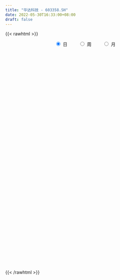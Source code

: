 ```yaml
---
title: "华达科技 - 603358.SH"
date: 2022-05-30T16:33:00+08:00
draft: false
---
```

{{< rawhtml >}}
    <div style="text-align: center">
        <label style="padding: 1rem;"><input style="margin-right: .5rem" type="radio" name="period" value="D" checked onclick="period_change(this)">日</label>
        <label style="padding: 1rem;"><input style="margin-right: .5rem" type="radio" name="period" value="W" onclick="period_change(this)">周</label>
        <label style="padding: 1rem;"><input style="margin-right: .5rem" type="radio" name="period" value="M" onclick="period_change(this)">月</label>
    </div>
    <div id="chart" style="height: 700px;"></div> 
    <script type="text/javascript">
        const D_v = [10651.84,10486.24,20780.45,17319.44,18406.92,24543.12,21681.92,18083.92,24829.45,29325.48,29227.51,22769.63,11061.78,12376.57,16371.81,18964.03,33318.99,31508.28,32075.4,29341.13,31971.66,27286.77,33520.2,27354.83,30122.13,27957.07,26510.85,21561.98,24158.07,24678.7,23425.41,28813.93,31901.57,16673.55,36565.12,39487.69,34511.41,33020.08,59274.06,31295.71,32900.8,37201.09,25748.46,29479.98,30334.32,39087.06,38128.11,25459.0,32012.25,54535.48,50451.29,76211.15,39551.07,30136.84,29853.0,23274.79,20631.41,44005.6,41741.74,26649.73,30586.38,24687.82,27707.97,28550.47,33602.95,45475.86,25619.74,29740.34,25285.26,25098.39,45437.9,27470.19,23303.37,17046.08,34625.14,19922.25,29834.2,17576.64,24069.39,15526.5,18157.48,14582.97,19899.58,19875.58,25344.21,30299.65,36633.5,18634.04,28671.65,23273.61,33014.1,32529.06,39351.79,29622.53,20306.06,19130.06,19369.16,23055.43,66357.82,126366.98,103526.03,71790.39,82318.06,43122.3,47429.72,55139.55,73558.5,34555.01,60634.38,51654.3,61396.36,50817.01,57521.58,60594.06,40865.47,48590.64,31606.04,74974.78,45747.33,50940.66,42280.16,49064.2,77135.22,52667.38,66802.91,45337.24,36379.41,75311.49,145133.7,114042.73,56491.99,64546.87,38038.11,48332.68,118982.11,163230.65,153141.72,63601.21,76819.96,103005.09,65126.69,45796.46,74605.85,29427.15,56570.58,51468.9,71384.7,49796.58,26753.4,27578.28,19151.27,15929.58,47746.81,39872.7,31449.11,20541.25,36018.21,24875.2,19902.58,13883.05,25061.17,14735.29,11316.25,16465.62,17027.45,50479.22,50663.65,62182.89,30103.25,27770.15,29126.21,21143.13,39182.1,36452.8,21423.0,17596.45,11146.71,17396.6,11755.08,31947.05,19644.41,20141.07,33699.44,17142.14,16619.48,17370.8,11625.43,27497.11,22164.88,19183.34,20899.54,20981.34,13983.25,16271.16,15982.45,11735.82,24618.42,9321.65,16046.29,34167.35,24260.21,24557.52,30649.72,29671.73,53071.47,40471.96,38638.86,30253.5,33000.34,27724.43,27982.84,40504.46,32558.0,29120.38,33158.01,28986.25,28925.57,19839.68,15557.48,16053.08,26626.08,16772.56,25766.77,29352.61,34043.42,36751.01,24872.35,19297.01,54250.0,77492.5,41217.0,42862.61,41805.33,38186.76,30811.52,15282.98,28115.23,43088.98,48297.83,36306.72,25077.35,31657.03,24724.4,19659.0,22608.83,23522.78,19030.68,21061.71,17262.06,15061.71]
const D_histogram = [0.0,0.0008934473,0.0215326616,0.0453697137,0.0586708877,0.0658839377,0.0709864051,0.041228124,0.0573030201,0.0872580258,0.1156495147,0.1046203292,0.0884573899,0.0433337848,0.0069265923,-0.0151301676,-0.0293309625,-0.0129076216,0.011029812,0.0064881223,0.0379264027,0.0723127968,0.153166499,0.1877198207,0.2037773001,0.172474196,0.09614166,0.030467615,-0.0251525944,-0.0459711576,-0.0833475537,-0.0676878231,-0.0628487219,-0.0610731504,-0.0579807372,-0.1025943371,-0.0839155074,-0.0454994228,-0.1146852195,-0.1555281304,-0.1614326738,-0.139017472,-0.1424680303,-0.1214200204,-0.0992451224,-0.0536876225,-0.0289253802,-0.0433182423,-0.0450234683,-0.025182612,0.0301545761,0.081796223,0.1046154701,0.1072965562,0.0810159198,0.0728753746,0.0616872675,0.0764765045,0.024911646,-0.0158185597,-0.0763045654,-0.1171104852,-0.1514715723,-0.163692248,-0.1859109159,-0.1451609401,-0.1178028992,-0.1012806742,-0.0653819929,-0.0216240801,0.033749743,0.0551338858,0.0635399515,0.0798187224,0.0961676093,0.0865953337,0.0393825961,0.007977,-0.0042347144,-0.0261024479,-0.0489874918,-0.0654552521,-0.058381208,-0.0635928062,-0.0614086029,-0.034141739,-0.0365392955,-0.0260503165,0.0201049898,0.0587083029,0.0802098891,0.0986169539,0.1011312032,0.1067235535,0.1194523827,0.1146548672,0.1039677635,0.1141631644,0.2279119132,0.3483912318,0.4500249462,0.4543591927,0.3938925263,0.3231616771,0.2521595972,0.2141291408,0.1108400355,0.0247786932,-0.0243316134,-0.0374410002,-0.0087060342,-0.0094753444,-0.0439916778,-0.0135110061,-0.0395850196,-0.0377462149,-0.052884097,-0.1013610867,-0.1124407493,-0.1522120634,-0.1411645783,-0.0997985925,-0.0381796867,-0.0480582218,-0.1129715869,-0.1334145231,-0.169919066,-0.0623037647,0.1090838649,0.1427310749,0.1383720575,0.1586060266,0.1532652582,0.1573524548,0.1731577879,0.2199735075,0.1224499023,0.0458659636,0.0565161512,0.0586145765,-0.0316826974,-0.1374336402,-0.266797241,-0.3372008892,-0.3904410692,-0.4445589267,-0.3760376768,-0.3686769889,-0.3226149298,-0.2973709569,-0.2666756202,-0.2278211772,-0.1540996726,-0.1092626194,-0.1114346003,-0.1152614968,-0.1464657646,-0.1226606038,-0.1049118879,-0.1031377155,-0.0895360051,-0.073497213,-0.0700058796,-0.0558953916,-0.0644592703,0.0027055751,0.0806234738,0.1259131205,0.1538344612,0.1345938431,0.0303353371,-0.0337460952,-0.073038207,-0.0900993902,-0.0563890363,-0.0397197681,-0.0077114047,0.014381905,0.0194970546,0.0519486383,0.1003527789,0.1387587544,0.203668225,0.2347358155,0.2117958676,0.1723174579,0.131169781,0.0742413138,0.0517183078,0.0460792054,0.0441932508,0.0446578361,0.0286006097,0.0099843348,-0.0092827627,-0.0394137923,-0.1014881925,-0.1137283533,-0.1161687014,-0.0808033624,-0.1019076199,-0.0938878512,-0.0556947711,-0.0132283815,0.0329113108,0.0846032174,0.1324053048,0.1590072701,0.1705644808,0.1697828019,0.1800666527,0.1848494789,0.1574325644,0.1670714397,0.1805429682,0.1467976113,0.0938265042,0.0537042351,0.0159581218,-0.0528178595,-0.0652030678,-0.0835654261,-0.0853757993,-0.0848185138,-0.1279236623,-0.2411549128,-0.3235695351,-0.4786139497,-0.6559228827,-0.7636448396,-0.8114290908,-0.7024194142,-0.5911452884,-0.5001684529,-0.4115028507,-0.3324632203,-0.2558226566,-0.1490206198,-0.0107041012,0.0750446833,0.1442387245,0.2156931508,0.2530563199,0.2907670561,0.327332418,0.3145682899,0.2963646106,0.2724776115,0.247574112,0.232985527]
const D_fast = [0.0,0.0011168091,0.0271391888,0.0623186693,0.0902875652,0.1139715997,0.1368206684,0.1173694182,0.1477700693,0.1995395815,0.2568434491,0.271969346,0.2779207541,0.2436305951,0.2089550507,0.183115749,0.1615822134,0.174778649,0.2014735355,0.1985538764,0.2394737574,0.2919383507,0.4110836777,0.4925669546,0.559568759,0.5713842039,0.5190870829,0.4610299416,0.3991215837,0.3668102311,0.3085969465,0.3073347213,0.2964616421,0.282968926,0.2715661549,0.2013039707,0.1990039236,0.2260451525,0.1281880509,0.0484631074,0.0022003956,-0.0101387707,-0.0492063366,-0.0585133317,-0.0611497144,-0.02901412,-0.0114832228,-0.0367056455,-0.0496667386,-0.0361215353,0.0267542968,0.0988449995,0.1478181141,0.1773233393,0.1712966829,0.1813749813,0.1856086911,0.2195170541,0.1741801072,0.1294952615,0.0499331145,-0.0201504265,-0.0923794068,-0.1455231445,-0.2142195414,-0.2097598006,-0.2118524845,-0.220650428,-0.2010972449,-0.1627453522,-0.0989340933,-0.0637664791,-0.0394754255,-0.003241974,0.0371488152,0.0492253731,0.0118582845,-0.0175530617,-0.0308234547,-0.0592168002,-0.094348717,-0.1271802904,-0.1347015482,-0.155811348,-0.1689792955,-0.1502478663,-0.1617802467,-0.1578038467,-0.106622293,-0.0533419042,-0.0117878457,0.0312734576,0.0590705077,0.0913437463,0.1339356712,0.1578018725,0.1731067097,0.2118429017,0.3825696287,0.5901467553,0.8042867063,0.922210751,0.9602172162,0.9702767862,0.9623146055,0.9778164343,0.902237338,0.8223706689,0.767177459,0.7447078221,0.7712662795,0.7681281333,0.7226138805,0.7497168006,0.7137465323,0.7061487832,0.6777898769,0.6039726155,0.5647827655,0.4869584356,0.4627147761,0.4791311138,0.5312050979,0.5093120074,0.4161557455,0.3623591786,0.2833748691,0.3754142293,0.5740728251,0.6434028039,0.6736368009,0.7335222766,0.7664978228,0.8099231331,0.8690179131,0.9708270096,0.9039158799,0.8387984321,0.8635776576,0.880329727,0.7821117788,0.6420024259,0.4459395149,0.2912356443,0.140385197,-0.0248723921,-0.0503605615,-0.1351691208,-0.1697607941,-0.2188595605,-0.2548331288,-0.2729339801,-0.2377373937,-0.2202159953,-0.2502466262,-0.2828888969,-0.3507096059,-0.357569596,-0.3660488522,-0.3900591087,-0.3988413996,-0.4011769107,-0.4151870472,-0.4150504071,-0.4397291033,-0.3718878641,-0.273814097,-0.1970461702,-0.1306662141,-0.1162583715,-0.2129330433,-0.2854509993,-0.3430026628,-0.3825886937,-0.3629755988,-0.3562362727,-0.3261557605,-0.3004669744,-0.2904775612,-0.2450388179,-0.1715464826,-0.0984508184,0.0173757084,0.1071272527,0.1371362717,0.1407372265,0.1323819948,0.094013856,0.084420427,0.090301126,0.0994634841,0.1110925283,0.1021854544,0.0860652632,0.064477475,0.0244929973,-0.0629534509,-0.1036257001,-0.1351082236,-0.1199437251,-0.1665248876,-0.1819770817,-0.1577076944,-0.1185484002,-0.0641808801,0.0086618308,0.0895652444,0.1559190272,0.2101173581,0.2517813797,0.3070818937,0.3580770896,0.3700183162,0.4214250514,0.4800323219,0.4829863678,0.4534718868,0.4267756764,0.3930190937,0.3110386474,0.2823526722,0.2430989574,0.2199446344,0.1992972914,0.1242112274,-0.0493087513,-0.2126157574,-0.4873136595,-0.8286033132,-1.1272364799,-1.3778780039,-1.4444731807,-1.4809853771,-1.5150506548,-1.5292607653,-1.5333369399,-1.5206520404,-1.4511051586,-1.3154646653,-1.21095471,-1.1057009876,-0.9803232737,-0.8796960246,-0.7692935243,-0.650895058,-0.5850171136,-0.5291296402,-0.4848972364,-0.447907208,-0.4042494112]
const D_slow = [0.0,0.0002233618,0.0056065272,0.0169489556,0.0316166776,0.048087662,0.0658342633,0.0761412943,0.0904670493,0.1122815557,0.1411939344,0.1673490167,0.1894633642,0.2002968104,0.2020284585,0.1982459166,0.1909131759,0.1876862705,0.1904437235,0.1920657541,0.2015473548,0.219625554,0.2579171787,0.3048471339,0.3557914589,0.3989100079,0.4229454229,0.4305623267,0.4242741781,0.4127813887,0.3919445002,0.3750225445,0.359310364,0.3440420764,0.3295468921,0.3038983078,0.282919431,0.2715445753,0.2428732704,0.2039912378,0.1636330693,0.1288787013,0.0932616938,0.0629066887,0.0380954081,0.0246735024,0.0174421574,0.0066125968,-0.0046432703,-0.0109389233,-0.0034002792,0.0170487765,0.043202644,0.0700267831,0.090280763,0.1084996067,0.1239214236,0.1430405497,0.1492684612,0.1453138212,0.1262376799,0.0969600586,0.0590921655,0.0181691035,-0.0283086255,-0.0645988605,-0.0940495853,-0.1193697538,-0.1357152521,-0.1411212721,-0.1326838363,-0.1189003649,-0.103015377,-0.0830606964,-0.0590187941,-0.0373699607,-0.0275243116,-0.0255300616,-0.0265887403,-0.0331143522,-0.0453612252,-0.0617250382,-0.0763203402,-0.0922185418,-0.1075706925,-0.1161061273,-0.1252409512,-0.1317535303,-0.1267272828,-0.1120502071,-0.0919977348,-0.0673434963,-0.0420606955,-0.0153798072,0.0144832885,0.0431470053,0.0691389462,0.0976797373,0.1546577156,0.2417555235,0.3542617601,0.4678515582,0.5663246898,0.6471151091,0.7101550084,0.7636872936,0.7913973025,0.7975919758,0.7915090724,0.7821488223,0.7799723138,0.7776034777,0.7666055582,0.7632278067,0.7533315518,0.7438949981,0.7306739739,0.7053337022,0.6772235148,0.639170499,0.6038793544,0.5789297063,0.5693847846,0.5573702292,0.5291273325,0.4957737017,0.4532939352,0.437717994,0.4649889602,0.500671729,0.5352647433,0.57491625,0.6132325645,0.6525706782,0.6958601252,0.7508535021,0.7814659777,0.7929324685,0.8070615063,0.8217151505,0.8137944761,0.7794360661,0.7127367558,0.6284365335,0.5308262662,0.4196865346,0.3256771154,0.2335078681,0.1528541357,0.0785113964,0.0118424914,-0.0451128029,-0.0836377211,-0.1109533759,-0.138812026,-0.1676274002,-0.2042438413,-0.2349089923,-0.2611369642,-0.2869213931,-0.3093053944,-0.3276796977,-0.3451811676,-0.3591550155,-0.375269833,-0.3745934393,-0.3544375708,-0.3229592907,-0.2845006754,-0.2508522146,-0.2432683803,-0.2517049041,-0.2699644559,-0.2924893034,-0.3065865625,-0.3165165045,-0.3184443557,-0.3148488795,-0.3099746158,-0.2969874562,-0.2718992615,-0.2372095729,-0.1862925166,-0.1276085628,-0.0746595959,-0.0315802314,0.0012122138,0.0197725423,0.0327021192,0.0442219206,0.0552702333,0.0664346923,0.0735848447,0.0760809284,0.0737602377,0.0639067896,0.0385347415,0.0101026532,-0.0189395221,-0.0391403627,-0.0646172677,-0.0880892305,-0.1020129233,-0.1053200187,-0.097092191,-0.0759413866,-0.0428400604,-0.0030882429,0.0395528773,0.0819985778,0.127015241,0.1732276107,0.2125857518,0.2543536117,0.2994893538,0.3361887566,0.3596453826,0.3730714414,0.3770609718,0.363856507,0.34755574,0.3266643835,0.3053204337,0.2841158052,0.2521348896,0.1918461615,0.1109537777,-0.0086997097,-0.1726804304,-0.3635916403,-0.566448913,-0.7420537666,-0.8898400887,-1.0148822019,-1.1177579146,-1.2008737196,-1.2648293838,-1.3020845388,-1.3047605641,-1.2859993932,-1.2499397121,-1.1960164244,-1.1327523445,-1.0600605804,-0.9782274759,-0.8995854035,-0.8254942508,-0.7573748479,-0.6954813199,-0.6372349382]
const D_data = [['2021-05-19', 15.5275, 15.6888, 15.4294, 15.7659],['2021-05-20', 15.6397, 15.7028, 15.4925, 15.871],['2021-05-21', 15.2962, 16.0182, 15.2822, 16.0673],['2021-05-24', 15.9271, 16.2075, 15.8079, 16.2566],['2021-05-25', 16.2075, 16.2215, 15.7939, 16.2916],['2021-05-26', 16.2496, 16.2566, 16.0743, 16.3968],['2021-05-27', 16.1024, 16.3267, 16.0954, 16.509],['2021-05-28', 16.3337, 15.878, 15.864, 16.4739],['2021-05-31', 15.815, 16.4669, 15.815, 16.4809],['2021-06-01', 16.4038, 16.8384, 16.3968, 16.8945],['2021-06-02', 16.8244, 17.0768, 16.6141, 17.224],['2021-06-03', 16.9296, 16.7403, 16.6001, 17.1679],['2021-06-04', 16.7403, 16.7052, 16.516, 17.1048],['2021-06-07', 16.6982, 16.2566, 16.1234, 16.8244],['2021-06-08', 16.2356, 16.1935, 16.1304, 16.4459],['2021-06-09', 16.35, 16.24, 15.8, 16.36],['2021-06-10', 16.1, 16.25, 15.69, 16.32],['2021-06-11', 16.21, 16.65, 15.86, 16.83],['2021-06-15', 16.81, 16.88, 16.4, 17.1],['2021-06-16', 16.79, 16.61, 16.17, 16.96],['2021-06-17', 16.3, 17.18, 16.3, 17.25],['2021-06-18', 17.08, 17.47, 17.01, 17.55],['2021-06-21', 17.35, 18.49, 17.27, 18.65],['2021-06-22', 18.44, 18.4, 18.12, 18.6],['2021-06-23', 18.1, 18.51, 18.1, 18.69],['2021-06-24', 18.45, 18.08, 17.8, 18.6],['2021-06-25', 18.17, 17.39, 17.31, 18.17],['2021-06-28', 17.23, 17.25, 17.05, 17.65],['2021-06-29', 17.08, 17.11, 16.92, 17.5],['2021-06-30', 17.22, 17.37, 16.97, 17.79],['2021-07-01', 17.37, 17.01, 17.01, 17.55],['2021-07-02', 17.0, 17.61, 16.63, 17.66],['2021-07-05', 17.61, 17.53, 17.41, 18.04],['2021-07-06', 17.65, 17.51, 17.25, 17.65],['2021-07-07', 17.45, 17.54, 17.29, 17.89],['2021-07-08', 17.52, 16.81, 16.75, 17.8],['2021-07-09', 16.75, 17.5, 16.67, 17.6],['2021-07-12', 17.48, 17.89, 17.35, 18.05],['2021-07-13', 17.65, 16.43, 16.14, 17.87],['2021-07-14', 16.27, 16.41, 16.08, 16.76],['2021-07-15', 16.29, 16.62, 16.27, 16.85],['2021-07-16', 16.65, 16.92, 16.21, 16.98],['2021-07-19', 16.69, 16.55, 16.24, 16.73],['2021-07-20', 16.6, 16.81, 16.42, 17.26],['2021-07-21', 16.91, 16.86, 16.78, 17.36],['2021-07-22', 16.8, 17.28, 16.7, 17.5],['2021-07-23', 17.3, 17.18, 16.92, 17.72],['2021-07-26', 17.18, 16.69, 16.6, 17.4],['2021-07-27', 16.65, 16.77, 16.43, 17.16],['2021-07-28', 16.67, 17.06, 15.75, 17.33],['2021-07-29', 17.0, 17.71, 16.83, 17.72],['2021-07-30', 17.62, 18.0, 17.11, 18.09],['2021-08-02', 18.05, 17.92, 17.79, 18.48],['2021-08-03', 17.76, 17.83, 17.59, 18.03],['2021-08-04', 17.8, 17.49, 17.49, 17.92],['2021-08-05', 17.46, 17.7, 17.29, 17.76],['2021-08-06', 17.65, 17.68, 17.36, 17.79],['2021-08-09', 17.55, 18.09, 17.45, 18.2],['2021-08-10', 18.0, 17.22, 17.11, 18.2],['2021-08-11', 17.15, 17.13, 16.9, 17.5],['2021-08-12', 17.0, 16.59, 16.53, 17.02],['2021-08-13', 16.56, 16.5, 16.38, 16.79],['2021-08-16', 16.48, 16.28, 16.16, 16.68],['2021-08-17', 16.3, 16.31, 16.08, 16.53],['2021-08-18', 16.25, 15.95, 15.84, 16.4],['2021-08-19', 15.94, 16.65, 15.81, 16.72],['2021-08-20', 16.5, 16.55, 16.35, 16.7],['2021-08-23', 16.43, 16.43, 16.36, 16.66],['2021-08-24', 16.41, 16.73, 16.41, 16.83],['2021-08-25', 16.6, 16.99, 16.51, 17.0],['2021-08-26', 16.61, 17.39, 16.61, 17.73],['2021-08-27', 17.2, 17.19, 17.09, 17.6],['2021-08-30', 17.15, 17.14, 16.91, 17.34],['2021-08-31', 17.0, 17.35, 17.0, 17.5],['2021-09-01', 17.49, 17.5, 17.04, 17.67],['2021-09-02', 17.58, 17.26, 17.17, 17.67],['2021-09-03', 17.03, 16.68, 16.31, 17.32],['2021-09-06', 16.58, 16.68, 16.5, 16.82],['2021-09-07', 16.66, 16.8, 16.5, 17.14],['2021-09-08', 17.02, 16.57, 16.53, 17.02],['2021-09-09', 16.54, 16.4, 16.25, 16.64],['2021-09-10', 16.39, 16.32, 16.13, 16.48],['2021-09-13', 16.48, 16.53, 16.15, 16.7],['2021-09-14', 16.53, 16.32, 16.16, 16.8],['2021-09-15', 16.32, 16.34, 16.21, 16.8],['2021-09-16', 16.34, 16.68, 16.08, 16.71],['2021-09-17', 16.62, 16.33, 15.91, 16.85],['2021-09-22', 16.33, 16.47, 16.11, 16.53],['2021-09-23', 16.47, 17.05, 16.46, 17.28],['2021-09-24', 17.19, 17.2, 16.9, 17.35],['2021-09-27', 17.14, 17.19, 16.94, 17.8],['2021-09-28', 17.08, 17.32, 16.68, 17.59],['2021-09-29', 17.15, 17.25, 17.05, 17.53],['2021-09-30', 17.28, 17.39, 16.81, 17.59],['2021-10-08', 17.65, 17.62, 17.21, 17.86],['2021-10-11', 17.62, 17.52, 17.4, 17.81],['2021-10-12', 17.42, 17.5, 17.29, 18.0],['2021-10-13', 17.58, 17.86, 17.24, 17.88],['2021-10-14', 17.91, 19.65, 17.71, 19.65],['2021-10-15', 19.8, 20.63, 19.75, 20.95],['2021-10-18', 20.42, 21.36, 20.11, 21.88],['2021-10-19', 21.0, 20.85, 20.55, 21.55],['2021-10-20', 20.5, 20.3, 19.97, 20.88],['2021-10-21', 20.38, 20.19, 19.93, 20.57],['2021-10-22', 20.3, 20.13, 19.91, 20.6],['2021-10-25', 20.19, 20.54, 19.79, 20.69],['2021-10-26', 20.58, 19.58, 18.95, 20.74],['2021-10-27', 19.59, 19.45, 19.1, 19.78],['2021-10-28', 19.64, 19.66, 19.0, 19.8],['2021-10-29', 19.69, 20.03, 19.21, 20.63],['2021-11-01', 20.05, 20.69, 19.89, 21.3],['2021-11-02', 20.67, 20.5, 20.01, 20.97],['2021-11-03', 20.45, 20.07, 19.71, 20.5],['2021-11-04', 20.05, 20.96, 20.0, 21.16],['2021-11-05', 20.73, 20.35, 20.05, 20.85],['2021-11-08', 20.47, 20.71, 19.9, 20.98],['2021-11-09', 20.75, 20.53, 20.31, 20.88],['2021-11-10', 20.76, 19.98, 19.9, 21.58],['2021-11-11', 20.27, 20.3, 19.9, 20.8],['2021-11-12', 20.17, 19.79, 19.65, 20.28],['2021-11-15', 19.79, 20.32, 19.79, 20.79],['2021-11-16', 20.21, 20.83, 19.8, 20.85],['2021-11-17', 20.84, 21.39, 20.34, 21.55],['2021-11-18', 21.3, 20.68, 20.68, 21.39],['2021-11-19', 20.66, 19.8, 19.06, 20.66],['2021-11-22', 19.94, 20.1, 19.92, 20.42],['2021-11-23', 19.8, 19.69, 19.65, 20.2],['2021-11-24', 19.87, 21.66, 19.39, 21.66],['2021-11-25', 22.08, 23.3, 21.66, 23.5],['2021-11-26', 23.0, 22.3, 21.88, 23.28],['2021-11-29', 22.3, 22.09, 21.11, 22.55],['2021-11-30', 22.5, 22.64, 21.86, 23.08],['2021-12-01', 22.65, 22.57, 22.06, 22.9],['2021-12-02', 22.33, 22.9, 22.07, 23.24],['2021-12-03', 23.06, 23.33, 22.0, 23.92],['2021-12-06', 23.38, 24.15, 23.38, 25.1],['2021-12-07', 24.0, 22.45, 21.74, 24.46],['2021-12-08', 22.58, 22.42, 21.61, 22.93],['2021-12-09', 22.44, 23.49, 22.03, 23.49],['2021-12-10', 23.64, 23.58, 22.5, 24.35],['2021-12-13', 23.2, 22.31, 22.11, 23.22],['2021-12-14', 22.22, 21.63, 21.55, 22.34],['2021-12-15', 21.55, 20.64, 20.38, 21.78],['2021-12-16', 20.6, 20.69, 20.3, 20.8],['2021-12-17', 20.68, 20.36, 20.01, 20.76],['2021-12-20', 20.39, 19.79, 19.61, 21.06],['2021-12-21', 19.99, 21.09, 19.93, 21.6],['2021-12-22', 21.05, 20.27, 20.08, 21.1],['2021-12-23', 20.27, 20.65, 20.13, 20.85],['2021-12-24', 20.65, 20.35, 20.01, 20.78],['2021-12-27', 20.48, 20.35, 20.0, 20.52],['2021-12-28', 20.3, 20.44, 20.13, 20.6],['2021-12-29', 20.5, 21.02, 20.29, 21.23],['2021-12-30', 21.08, 20.86, 20.69, 21.39],['2021-12-31', 21.3, 20.28, 20.21, 21.3],['2022-01-04', 20.35, 20.13, 20.08, 20.5],['2022-01-05', 20.13, 19.56, 19.01, 20.27],['2022-01-06', 19.55, 20.09, 19.48, 20.2],['2022-01-07', 20.09, 20.0, 19.87, 20.21],['2022-01-10', 19.88, 19.73, 19.55, 20.1],['2022-01-11', 19.87, 19.8, 19.65, 19.89],['2022-01-12', 19.81, 19.8, 19.62, 19.99],['2022-01-13', 19.87, 19.59, 19.59, 19.88],['2022-01-14', 19.68, 19.67, 19.4, 19.81],['2022-01-17', 19.75, 19.3, 19.3, 19.84],['2022-01-18', 19.15, 20.33, 19.1, 20.35],['2022-01-19', 20.33, 20.84, 20.16, 21.12],['2022-01-20', 21.32, 20.8, 19.53, 21.57],['2022-01-21', 20.76, 20.85, 20.11, 21.18],['2022-01-24', 20.85, 20.36, 19.88, 20.99],['2022-01-25', 20.25, 18.99, 18.88, 20.25],['2022-01-26', 18.99, 19.0, 18.59, 19.54],['2022-01-27', 19.15, 18.95, 18.89, 20.2],['2022-01-28', 19.0, 18.97, 17.43, 19.14],['2022-02-07', 19.09, 19.55, 18.82, 19.77],['2022-02-08', 19.46, 19.39, 19.02, 19.71],['2022-02-09', 19.59, 19.65, 19.05, 19.87],['2022-02-10', 19.65, 19.63, 19.21, 19.92],['2022-02-11', 19.59, 19.46, 19.37, 19.76],['2022-02-14', 19.4, 19.89, 19.3, 20.38],['2022-02-15', 19.89, 20.33, 19.61, 20.61],['2022-02-16', 20.41, 20.5, 19.96, 20.58],['2022-02-17', 20.5, 21.22, 20.14, 21.3],['2022-02-18', 21.22, 21.21, 20.88, 21.34],['2022-02-21', 21.29, 20.72, 20.53, 21.3],['2022-02-22', 20.74, 20.49, 20.1, 20.74],['2022-02-23', 20.59, 20.37, 20.3, 20.66],['2022-02-24', 20.47, 19.99, 19.55, 20.73],['2022-02-25', 19.98, 20.26, 19.93, 20.63],['2022-02-28', 20.71, 20.44, 19.91, 20.71],['2022-03-01', 20.45, 20.51, 20.4, 20.68],['2022-03-02', 20.49, 20.58, 20.03, 20.64],['2022-03-03', 20.72, 20.37, 20.25, 20.72],['2022-03-04', 20.27, 20.27, 20.05, 20.54],['2022-03-07', 20.17, 20.17, 19.97, 20.63],['2022-03-08', 20.17, 19.89, 19.67, 20.18],['2022-03-09', 19.82, 19.19, 18.33, 20.0],['2022-03-10', 19.43, 19.53, 19.34, 19.75],['2022-03-11', 19.43, 19.52, 19.07, 19.71],['2022-03-14', 19.32, 20.0, 19.3, 20.69],['2022-03-15', 20.17, 19.25, 19.2, 20.27],['2022-03-16', 19.36, 19.49, 18.83, 19.99],['2022-03-17', 19.8, 19.92, 19.6, 20.24],['2022-03-18', 20.08, 20.15, 19.85, 20.56],['2022-03-21', 20.25, 20.43, 19.82, 21.5],['2022-03-22', 20.67, 20.8, 20.22, 20.89],['2022-03-23', 20.8, 21.1, 20.71, 21.22],['2022-03-24', 21.0, 21.15, 20.83, 21.5],['2022-03-25', 21.1, 21.2, 20.97, 21.44],['2022-03-28', 20.95, 21.22, 20.62, 21.45],['2022-03-29', 21.3, 21.54, 21.2, 21.99],['2022-03-30', 21.4, 21.68, 21.3, 21.83],['2022-03-31', 21.5, 21.38, 21.18, 21.9],['2022-04-01', 21.33, 21.96, 21.16, 21.99],['2022-04-06', 21.92, 22.25, 21.67, 22.36],['2022-04-07', 22.0, 21.78, 21.6, 22.14],['2022-04-08', 21.5, 21.45, 21.34, 21.99],['2022-04-11', 21.62, 21.47, 21.28, 21.85],['2022-04-12', 21.28, 21.37, 21.26, 21.79],['2022-04-13', 21.52, 20.73, 20.71, 21.52],['2022-04-14', 20.89, 21.22, 20.73, 21.55],['2022-04-15', 21.21, 21.05, 20.51, 21.39],['2022-04-18', 21.2, 21.18, 20.88, 21.67],['2022-04-19', 21.14, 21.18, 20.95, 21.52],['2022-04-20', 21.2, 20.47, 20.34, 21.2],['2022-04-21', 20.48, 19.05, 19.0, 20.67],['2022-04-22', 19.01, 18.7, 18.42, 19.15],['2022-04-25', 18.52, 16.83, 16.83, 18.53],['2022-04-26', 17.18, 15.18, 15.15, 17.18],['2022-04-27', 14.8, 14.67, 13.86, 15.36],['2022-04-28', 14.6, 14.3, 13.97, 14.96],['2022-04-29', 14.3, 15.73, 14.3, 15.73],['2022-05-05', 16.99, 15.72, 15.26, 16.99],['2022-05-06', 15.56, 15.44, 14.92, 15.6],['2022-05-09', 15.3, 15.38, 15.15, 15.56],['2022-05-10', 15.3, 15.25, 14.92, 15.42],['2022-05-11', 15.25, 15.23, 15.1, 15.55],['2022-05-12', 15.2, 15.76, 15.06, 15.83],['2022-05-13', 15.78, 16.57, 15.78, 16.68],['2022-05-16', 16.65, 16.36, 16.1, 16.66],['2022-05-17', 16.4, 16.48, 16.25, 16.7],['2022-05-18', 16.5, 16.86, 16.4, 17.14],['2022-05-19', 16.68, 16.75, 16.53, 16.85],['2022-05-20', 16.69, 17.02, 16.65, 17.04],['2022-05-23', 16.89, 17.31, 16.89, 17.65],['2022-05-24', 17.31, 16.88, 16.5, 17.58],['2022-05-25', 16.79, 16.85, 16.51, 17.09],['2022-05-26', 16.85, 16.78, 16.36, 16.92],['2022-05-27', 16.8, 16.74, 16.6, 16.97],['2022-05-30', 16.74, 16.86, 16.51, 17.0]]
const W_v = [89589.8,63191.12,55682.46,40228.12,58267.5,86839.73,128810.37,76629.63,118991.42,67395.19,49096.43,92292.67,104254.15,124354.67,122833.66,102105.9,116150.28,62484.09,35578.91,52254.74,31908.85,22801.85,47927.74,31883.59,67696.86,42057.72,38867.42,32450.48,34512.83,12989.92,8092.24,29624.21,28800.11,40511.15,54104.18,31407.29,17066.0,40890.25,29898.24,34811.0,23451.78,34127.02,24403.04,72938.47,55138.73,54684.17,86693.1,55851.03,42042.15,45176.45,41852.8,31013.93,47316.26,35053.76,29396.28,30829.08,26331.0,92678.59,44296.46,30387.45,37571.38,42017.72,60608.29,54968.92,58445.19,66259.24,55805.5,171760.41,127082.58,56902.48,81993.26,39652.06,53773.74,43779.33,26826.95,92962.17,64238.21,77840.36,57169.52,83206.35,116447.24,195053.08,281081.05,251915.91,125683.53,136089.23,125224.11,166589.53,233882.98,212823.26,51150.92,77232.07,72340.47,51495.96,53796.43,42229.96,196521.4,92288.34,63187.44,115915.94,207672.61,107579.9,66333.06,73137.74,78033.31,113772.86,56618.54,154863.07,103585.13,94093.26,58689.17,57266.64,7726.76,37877.19,38856.1,20927.56,29863.28,25583.52,24621.61,21947.12,30169.21,39340.71,60368.79,83614.35,74008.71,70651.06,89182.35,73942.14,105597.77,488906.9099999999,639957.6800000001,389260.55,373239.25,194943.09,198737.94,118937.69,90936.95,71942.85,63485.16,139889.11,141403.46,77363.45,69301.21,150970.1,229824.19,112853.48,154896.71,144542.08,118472.89,69403.62,71342.95,155941.13,157837.29,81549.51,75317.86,112070.62,113315.28,169673.11,134148.63,147442.77,166850.65,164528.27,245563.49,65124.85,28854.57,84602.25,49458.04,122798.46,177371.06,80222.96,37005.68,41960.43,163075.16,194826.28,99503.45,134463.66,173176.35,203365.92,348487.21,138419.74,92093.24,139794.44,78713.04,26457.96,148757.13,112128.35,190687.13,152761.95,136300.24,124365.88,65563.61,89698.08,69760.99,121271.61,50358.49,162351.86,80213.81,100035.32,117213.85,112539.68,120674.96,145465.08,122638.09,159139.34,193691.74,162777.93,238669.17,143447.11,167671.27,160956.99,153032.08,124731.04,89912.98,132052.52,70579.3,134517.48,20306.06,254279.45,348186.5,275541.74,271194.48,251859.45,287949.87,416204.57,326391.76,559798.63,271526.73,226981.86,154149.47,101337.24,81461.38,210456.46,153674.39,79317.84,122574.11,95277.7,91318.63,77704.63,143306.53,195436.13,157890.11,91069.83,94848.88,150786.16,235119.12,79992.09,165596.54,137424.5,103486.06,15061.71]
const W_histogram = [0.0,0.0182518519,0.0011113728,-0.0201302375,0.0104665024,-0.0074177725,0.0330976725,0.0356739039,0.0513833296,0.0487099139,0.0188380874,0.0438901378,0.0648186071,0.071100562,0.0870158458,0.0862959114,-0.0476416238,-0.1807154219,-0.2477285009,-0.3447930282,-0.390107974,-0.418389332,-0.3945209528,-0.371630976,-0.3115122792,-0.2930932287,-0.2571889306,-0.2843988589,-0.3399670438,-0.3349359928,-0.290574089,-0.2001024761,-0.1017753068,-0.0284762209,0.004132436,0.088658587,0.1306569906,0.1816888965,0.1733393561,0.1125353481,0.1172624585,0.1428157151,0.164696378,0.2362127905,0.2261390968,0.2527776004,0.1758117533,0.0465920174,-0.0317348581,-0.093991558,-0.0914715194,-0.0934380594,-0.0672873129,-0.0901884778,-0.1054651649,-0.149459891,-0.1527501661,-0.1093939444,-0.0864065261,-0.0535495352,-0.0130818978,-0.0073965873,-0.076366332,-0.103837888,-0.0950453174,-0.0637673883,-0.0370445621,0.0541363068,0.0808701454,0.0935060199,0.1135842391,0.1125672138,0.1097077547,0.0978777897,0.095825881,0.1199582084,0.1233599674,0.1377572667,0.1266687049,0.139784716,0.1636385154,0.2329191316,0.2754619731,0.3073991498,0.3573408576,0.3452099634,0.3497925395,0.3294921811,0.3368007324,0.2161438198,0.0871706967,-0.0258702254,-0.1173627332,-0.1791364848,-0.1920437047,-0.1963674353,-0.1601116267,-0.1205573536,-0.1137408884,-0.0685680355,0.0164689745,0.0529141282,0.0652318446,0.0743960918,0.0782854038,0.0529718742,0.0488450292,0.058976898,0.0919052031,0.1323424854,0.1429453944,0.1423271868,0.1330627901,0.1304443564,0.0961828903,0.0771118443,0.0340647022,0.0102881996,-0.0235058592,-0.04107669,-0.0285360826,-0.0025583297,0.026522523,0.0678526527,0.0516085501,0.0677735459,0.0922542877,0.116930856,0.1458945133,0.3103432781,0.3752486574,0.4003461658,0.3014533532,0.2103147128,0.0592455228,-0.0617545055,-0.1697471842,-0.2349359884,-0.260542926,-0.2162765513,-0.1907714053,-0.1524069657,-0.1248069008,-0.0725563461,-0.0795876643,-0.0435876595,0.0140857387,0.0756128332,0.1402994275,0.1455388908,0.1366263142,0.1704491267,0.0969211886,0.0120782988,-0.0378542856,-0.020252653,-0.0028075451,0.0064773935,0.038774805,0.0403185181,0.0689430493,0.0685941737,-0.0296844043,-0.1219399087,-0.1605699732,-0.1649845222,-0.1594266817,-0.1193644458,-0.0903722002,-0.0754460441,-0.0838143158,-0.1298680189,-0.1230077402,-0.0969352306,-0.0751808268,-0.042781294,-0.0088907012,-0.0572404535,-0.1933942176,-0.2624828478,-0.2517546501,-0.1641520735,-0.083134233,-0.0241687653,0.0550678375,0.1342302578,0.2513929832,0.3704509754,0.4393154941,0.4322989767,0.4222807407,0.3933958747,0.3327285193,0.3391080838,0.2897777107,0.1913409855,0.12501288,0.0596338434,0.0598782322,0.0447921204,0.0766391157,0.0786228278,0.0807509248,0.0616140844,0.000017245,-0.0313568928,-0.0063339821,-0.0200119367,-0.1120674025,-0.1696715235,-0.1646233684,-0.1935857166,-0.2323330646,-0.2510401911,-0.2007504744,-0.1527896036,-0.1059016514,0.1155103491,0.2104405874,0.2461655365,0.2691513543,0.2261745822,0.1799672208,0.2926530562,0.4045439099,0.4593711659,0.2530636358,0.0981747801,-0.020419137,-0.1234023706,-0.2141122032,-0.1955214692,-0.3042342327,-0.3350981849,-0.2343760581,-0.2282318484,-0.2199041906,-0.2586447578,-0.2361980523,-0.1492352811,-0.044560807,-0.0152190596,-0.0275779183,-0.1898076261,-0.4766034709,-0.6543230302,-0.6622469169,-0.6052173989,-0.5556734084,-0.4866248219]
const W_fast = [0.0,0.0228148148,0.005952179,-0.0203219908,0.0128913747,-0.0068473432,0.0419425199,0.0534372272,0.0819924853,0.0914965482,0.0663342435,0.1023588283,0.1394919494,0.1635490448,0.20121829,0.2220723336,0.0762243923,-0.1020282612,-0.2309734655,-0.4142362498,-0.5570781891,-0.6899568802,-0.7647187392,-0.8347365063,-0.8524958794,-0.907350136,-0.9357430705,-1.0340527136,-1.1746126595,-1.2533156067,-1.281597225,-1.2411512312,-1.1682678886,-1.102087858,-1.068446092,-0.9617552943,-0.8870926431,-0.7906385131,-0.7556532144,-0.7883233855,-0.7542806603,-0.693023475,-0.6299687176,-0.4993991074,-0.452938027,-0.3631051232,-0.396118032,-0.5136897635,-0.5999503536,-0.685704943,-0.7060527843,-0.7313788391,-0.7220499209,-0.7674982052,-0.8091411835,-0.8905008823,-0.931978699,-0.9159709633,-0.9145851766,-0.8951155695,-0.8579184065,-0.8540822429,-0.9421435706,-0.9955745986,-1.0105433573,-0.9952072753,-0.9777455897,-0.8730306441,-0.8260792691,-0.7900668896,-0.7415926107,-0.7144678325,-0.6899003529,-0.6772608705,-0.6553563089,-0.6012344295,-0.5669926786,-0.5181560626,-0.4975774482,-0.4495152581,-0.3847518298,-0.2572414307,-0.145833096,-0.0370461318,0.1022307904,0.1764023871,0.268433098,0.3305057849,0.4220145193,0.3553935617,0.2482131127,0.1287046343,0.0078714431,-0.0986864296,-0.1596045758,-0.2130201652,-0.2167922633,-0.2073773286,-0.2289960854,-0.2009652415,-0.1118109878,-0.062137302,-0.0335116245,-0.0057483544,0.0177123086,0.0056417476,0.0137261599,0.0386022532,0.094506859,0.1680297627,0.2143690203,0.2493326094,0.2733339102,0.3033265657,0.2931108221,0.2933177372,0.2587867706,0.2375823179,0.1979117943,0.170071791,0.1754783777,0.2008165482,0.2365280316,0.2948213245,0.2914793595,0.3245877417,0.3721320555,0.4260413378,0.4914786234,0.7335132077,0.8922307514,1.0174148013,0.9938853269,0.9553253647,0.8190675554,0.6826289007,0.532199426,0.4082766246,0.3175339555,0.3077311925,0.2855434871,0.2858061852,0.282204525,0.3163159932,0.2893877589,0.3144908488,0.3756856816,0.4561159845,0.5558774356,0.5975016217,0.6227456237,0.6991807178,0.6498830768,0.5680597618,0.508663606,0.5212020753,0.5379452969,0.5488495839,0.5908406967,0.6024640392,0.6483243328,0.6651240006,0.5594243215,0.43668384,0.3579112821,0.3122506026,0.2779517727,0.2881728972,0.2945720927,0.2906367378,0.2613148871,0.1827941793,0.1589025229,0.1607412249,0.1637004219,0.1854046313,0.2170725488,0.1544126831,-0.0300896354,-0.1647989775,-0.2170094423,-0.1704448841,-0.1102106019,-0.0572873255,0.0357162367,0.1484362214,0.3284471927,0.5401179286,0.7188113209,0.8198695476,0.9154214968,0.9848855995,1.0074003739,1.0985569594,1.1216710139,1.0710695351,1.0359946497,0.9855240739,1.0007380208,0.996849939,1.0478567133,1.0694961323,1.0918119605,1.0880786412,1.026486113,0.987272752,1.0107121672,0.9920312285,0.8719589121,0.7719369102,0.7358292231,0.6584704458,0.5616398317,0.4801726574,0.4802747554,0.4900382254,0.5104507648,0.7607403524,0.9082807376,1.0055470709,1.0958207272,1.1093876007,1.1081720445,1.2940211439,1.5070479751,1.6767180226,1.5336764015,1.4033312407,1.2796325394,1.1457987131,1.0015608297,0.9712711965,0.7864998748,0.6718613763,0.7139894886,0.6630757362,0.6164273464,0.5130255897,0.4764227821,0.5260767331,0.6196110054,0.645147988,0.6258946497,0.4162130353,0.0102663228,-0.3310339941,-0.50451961,-0.5987944417,-0.6881688034,-0.7407764223]
const W_slow = [0.0,0.004562963,0.0048408062,-0.0001917532,0.0024248724,0.0005704293,0.0088448474,0.0177633233,0.0306091557,0.0427866342,0.0474961561,0.0584686905,0.0746733423,0.0924484828,0.1142024443,0.1357764221,0.1238660162,0.0786871607,0.0167550354,-0.0694432216,-0.1669702151,-0.2715675481,-0.3701977863,-0.4631055303,-0.5409836001,-0.6142569073,-0.67855414,-0.7496538547,-0.8346456156,-0.9183796138,-0.9910231361,-1.0410487551,-1.0664925818,-1.0736116371,-1.072578528,-1.0504138813,-1.0177496337,-0.9723274095,-0.9289925705,-0.9008587335,-0.8715431189,-0.8358391901,-0.7946650956,-0.735611898,-0.6790771238,-0.6158827237,-0.5719297853,-0.560281781,-0.5682154955,-0.591713385,-0.6145812649,-0.6379407797,-0.6547626079,-0.6773097274,-0.7036760186,-0.7410409914,-0.7792285329,-0.806577019,-0.8281786505,-0.8415660343,-0.8448365088,-0.8466856556,-0.8657772386,-0.8917367106,-0.9154980399,-0.931439887,-0.9407010275,-0.9271669508,-0.9069494145,-0.8835729095,-0.8551768497,-0.8270350463,-0.7996081076,-0.7751386602,-0.7511821899,-0.7211926378,-0.690352646,-0.6559133293,-0.6242461531,-0.5892999741,-0.5483903452,-0.4901605623,-0.4212950691,-0.3444452816,-0.2551100672,-0.1688075764,-0.0813594415,0.0010136038,0.0852137869,0.1392497419,0.161042416,0.1545748597,0.1252341764,0.0804500552,0.032439129,-0.0166527298,-0.0566806365,-0.0868199749,-0.115255197,-0.1323972059,-0.1282799623,-0.1150514302,-0.0987434691,-0.0801444461,-0.0605730952,-0.0473301266,-0.0351188693,-0.0203746448,0.002601656,0.0356872773,0.0714236259,0.1070054226,0.1402711201,0.1728822092,0.1969279318,0.2162058929,0.2247220684,0.2272941183,0.2214176535,0.211148481,0.2040144604,0.2033748779,0.2100055087,0.2269686718,0.2398708094,0.2568141958,0.2798777678,0.3091104818,0.3455841101,0.4231699296,0.516982094,0.6170686354,0.6924319737,0.7450106519,0.7598220326,0.7443834062,0.7019466102,0.6432126131,0.5780768816,0.5240077437,0.4763148924,0.438213151,0.4070114258,0.3888723393,0.3689754232,0.3580785083,0.361599943,0.3805031513,0.4155780081,0.4519627309,0.4861193094,0.5287315911,0.5529618882,0.5559814629,0.5465178916,0.5414547283,0.540752842,0.5423721904,0.5520658917,0.5621455212,0.5793812835,0.5965298269,0.5891087258,0.5586237487,0.5184812554,0.4772351248,0.4373784544,0.4075373429,0.3849442929,0.3660827819,0.3451292029,0.3126621982,0.2819102631,0.2576764555,0.2388812488,0.2281859253,0.22596325,0.2116531366,0.1633045822,0.0976838703,0.0347452078,-0.0062928106,-0.0270763689,-0.0331185602,-0.0193516008,0.0142059636,0.0770542094,0.1696669533,0.2794958268,0.387570571,0.4931407561,0.5914897248,0.6746718546,0.7594488756,0.8318933032,0.8797285496,0.9109817696,0.9258902305,0.9408597885,0.9520578186,0.9712175976,0.9908733045,1.0110610357,1.0264645568,1.026468868,1.0186296448,1.0170461493,1.0120431652,0.9840263145,0.9416084337,0.9004525916,0.8520561624,0.7939728963,0.7312128485,0.6810252299,0.642827829,0.6163524161,0.6452300034,0.6978401502,0.7593815344,0.8266693729,0.8832130185,0.9282048237,1.0013680877,1.1025040652,1.2173468567,1.2806127656,1.3051564607,1.3000516764,1.2692010838,1.215673033,1.1667926657,1.0907341075,1.0069595613,0.9483655467,0.8913075846,0.836331537,0.7716703475,0.7126208344,0.6753120142,0.6641718124,0.6603670475,0.653472568,0.6060206614,0.4868697937,0.3232890361,0.1577273069,0.0064229572,-0.1324953949,-0.2541516004]
const W_data = [['2017-07-21', 16.4467, 15.18, 14.9639, 16.4467],['2017-07-28', 15.0271, 15.466, 14.821, 15.6488],['2017-08-04', 15.4593, 15.0338, 15.0271, 15.7618],['2017-08-11', 15.1235, 14.8709, 14.7944, 15.2798],['2017-08-18', 14.8609, 15.5424, 14.8576, 15.5757],['2017-08-25', 15.0604, 14.9706, 14.7944, 15.1135],['2017-09-01', 15.0038, 15.7751, 14.9806, 16.071],['2017-09-08', 15.7452, 15.446, 15.3596, 15.7818],['2017-09-15', 15.4826, 15.6987, 15.446, 16.2738],['2017-09-22', 15.6488, 15.5491, 15.4759, 15.9314],['2017-09-29', 15.4793, 15.1534, 14.9141, 15.5923],['2017-10-13', 15.2931, 15.8616, 15.2166, 15.958],['2017-10-20', 15.845, 15.9879, 15.1534, 16.0411],['2017-10-27', 16.0212, 15.9447, 15.2532, 16.2904],['2017-11-03', 16.0877, 16.204, 15.3895, 16.224],['2017-11-10', 16.1907, 16.1242, 15.8416, 16.5132],['2017-11-17', 16.1508, 14.1228, 14.0331, 16.5032],['2017-11-24', 14.0962, 13.3316, 13.1487, 14.2891],['2017-12-01', 13.3149, 13.4513, 13.1354, 13.5975],['2017-12-08', 13.285, 12.3874, 11.9751, 13.4114],['2017-12-15', 12.4971, 12.3375, 11.9685, 12.4971],['2017-12-22', 12.3043, 11.9951, 11.9685, 12.4339],['2017-12-29', 11.9918, 12.2644, 11.5363, 12.3375],['2018-01-05', 12.301, 12.0117, 11.9452, 12.3674],['2018-01-12', 11.9951, 12.3575, 11.8455, 12.5835],['2018-01-19', 12.3508, 11.7225, 11.5729, 12.3974],['2018-01-26', 11.7025, 11.7757, 11.4332, 12.0649],['2018-02-02', 11.8156, 10.6885, 10.6387, 11.892],['2018-02-09', 10.632, 9.7443, 9.5116, 10.632],['2018-02-14', 9.7709, 9.9704, 9.7709, 10.1366],['2018-02-23', 10.1433, 10.2098, 10.0269, 10.2231],['2018-03-02', 10.2663, 10.8115, 10.2663, 10.8681],['2018-03-09', 10.898, 11.1506, 10.6985, 11.2205],['2018-03-16', 11.2703, 11.0975, 10.5988, 11.3867],['2018-03-23', 11.0376, 10.7118, 10.5655, 11.6892],['2018-03-30', 10.6387, 11.5662, 10.4126, 11.6327],['2018-04-04', 11.6128, 11.3169, 11.1108, 11.6128],['2018-04-13', 11.3202, 11.666, 11.2637, 11.8887],['2018-04-20', 11.6394, 11.0443, 10.908, 11.6593],['2018-04-27', 11.0576, 10.1832, 10.1333, 11.0975],['2018-05-04', 10.622, 10.8182, 10.3361, 10.9146],['2018-05-11', 10.8381, 11.144, 10.7617, 11.3036],['2018-05-18', 11.154, 11.2338, 11.031, 11.257],['2018-05-25', 11.2969, 12.1613, 11.2637, 12.3741],['2018-06-01', 12.0017, 11.39, 10.8947, 12.2311],['2018-06-08', 11.4698, 11.9951, 11.2537, 12.0982],['2018-06-15', 12.168, 10.6471, 10.4714, 12.6667],['2018-06-22', 10.1152, 9.4409, 9.118, 10.3859],['2018-06-29', 9.5121, 9.4409, 8.9612, 9.6118],['2018-07-06', 9.4504, 9.1274, 8.8805, 9.7306],['2018-07-13', 9.1464, 9.6166, 9.0847, 9.6783],['2018-07-20', 9.5311, 9.3981, 9.2177, 9.7068],['2018-07-27', 9.4504, 9.6593, 9.3839, 9.7828],['2018-08-03', 9.6593, 8.8948, 8.833, 9.6688],['2018-08-10', 8.9043, 8.7095, 8.4389, 8.9422],['2018-08-17', 8.4531, 7.983, 7.9735, 8.6526],['2018-08-24', 7.9687, 8.1349, 7.7883, 8.2536],['2018-08-31', 8.2916, 8.6098, 8.0827, 9.7638],['2018-09-07', 8.5101, 8.3391, 8.2679, 8.6431],['2018-09-14', 8.3391, 8.4389, 8.0779, 8.5956],['2018-09-21', 8.3106, 8.5861, 8.1207, 8.6573],['2018-09-28', 8.5956, 8.1463, 8.0656, 8.637],['2018-10-12', 8.0522, 6.8827, 6.6205, 8.0522],['2018-10-19', 6.9902, 6.9432, 6.5197, 7.044],['2018-10-26', 6.9633, 7.1381, 6.7281, 7.3465],['2018-11-02', 7.1381, 7.333, 6.8625, 7.3599],['2018-11-09', 7.4809, 7.2591, 7.1381, 7.4809],['2018-11-16', 7.2187, 8.2606, 7.1986, 8.7042],['2018-11-23', 8.1396, 7.696, 7.5279, 8.2538],['2018-11-30', 7.6153, 7.5683, 7.3397, 7.9447],['2018-12-07', 7.7094, 7.7094, 7.5817, 8.0656],['2018-12-14', 7.6892, 7.4674, 7.4674, 7.7699],['2018-12-21', 7.4607, 7.4069, 7.3128, 7.7833],['2018-12-28', 7.4271, 7.2255, 7.1919, 7.5615],['2019-01-04', 7.2255, 7.2792, 7.0037, 7.3599],['2019-01-11', 7.3733, 7.6489, 7.1246, 7.7565],['2019-01-18', 7.7632, 7.4607, 7.3263, 7.7699],['2019-01-25', 7.5145, 7.6556, 7.3465, 8.0589],['2019-02-01', 7.6691, 7.3599, 6.9633, 7.8102],['2019-02-15', 7.3599, 7.6892, 7.3599, 7.7699],['2019-02-22', 7.7161, 7.9648, 7.696, 8.0522],['2019-03-01', 8.0455, 8.8722, 7.9984, 9.0738],['2019-03-08', 8.8789, 8.9797, 8.7378, 9.746],['2019-03-15', 9.0604, 9.2284, 8.2001, 10.7407],['2019-03-22', 9.2284, 9.9006, 9.1814, 9.9879],['2019-03-29', 9.7863, 9.4771, 8.9394, 9.9476],['2019-04-04', 9.4099, 9.9275, 9.383, 10.0484],['2019-04-12', 9.9342, 9.8401, 9.4099, 10.0283],['2019-04-19', 9.8804, 10.4248, 9.3293, 10.4584],['2019-04-26', 10.4181, 8.7512, 8.6033, 10.4316],['2019-04-30', 8.6033, 8.1127, 7.9783, 8.6638],['2019-05-10', 7.9178, 7.7027, 7.2792, 7.9245],['2019-05-17', 7.7027, 7.3801, 7.2927, 7.864],['2019-05-24', 7.3935, 7.2322, 7.1851, 7.6489],['2019-05-31', 7.286, 7.501, 7.2389, 7.864],['2019-06-06', 7.4943, 7.4069, 7.2053, 7.4943],['2019-06-14', 7.5145, 7.8538, 7.4406, 8.395],['2019-06-21', 7.8538, 7.9779, 7.6745, 8.0744],['2019-06-28', 7.9848, 7.5848, 7.5779, 7.9848],['2019-07-05', 7.7503, 8.1158, 7.6676, 8.1916],['2019-07-12', 8.0675, 8.9294, 7.9089, 8.9432],['2019-07-19', 8.9984, 8.6605, 8.5916, 9.0466],['2019-07-26', 8.7226, 8.5226, 8.2951, 8.7915],['2019-08-02', 8.5019, 8.5847, 8.4674, 8.7915],['2019-08-09', 8.5502, 8.6053, 8.2882, 8.8881],['2019-08-16', 8.6053, 8.2261, 8.2261, 9.0397],['2019-08-23', 8.2537, 8.4468, 8.2192, 8.5709],['2019-08-30', 8.2813, 8.6812, 8.2468, 9.0949],['2019-09-06', 8.6812, 9.1432, 8.6536, 9.219],['2019-09-12', 9.1363, 9.5293, 9.0329, 9.6258],['2019-09-20', 9.55, 9.4121, 9.2949, 9.6396],['2019-09-27', 9.4121, 9.4259, 9.2397, 9.5431],['2019-09-30', 9.5086, 9.419, 9.1845, 9.5086],['2019-10-11', 9.3776, 9.5983, 9.2397, 9.812],['2019-10-18', 9.5776, 9.219, 9.1363, 9.8327],['2019-10-25', 9.2121, 9.3638, 9.1156, 9.3845],['2019-11-01', 9.3776, 8.9708, 8.7157, 9.3914],['2019-11-08', 9.0742, 9.0811, 8.8536, 9.1501],['2019-11-15', 9.2328, 8.826, 8.7846, 9.2328],['2019-11-22', 8.7088, 8.8949, 8.7088, 9.1294],['2019-11-29', 8.8536, 9.2604, 8.6191, 9.3638],['2019-12-06', 9.2742, 9.55, 9.157, 9.6052],['2019-12-13', 9.5845, 9.7775, 9.4535, 9.8258],['2019-12-20', 9.7844, 10.1913, 9.6465, 10.3636],['2019-12-27', 10.1913, 9.619, 9.5707, 10.3085],['2020-01-03', 9.7017, 10.1085, 9.5845, 10.274],['2020-01-10', 10.1913, 10.4257, 10.0947, 10.7291],['2020-01-17', 10.474, 10.6877, 10.2395, 10.7912],['2020-01-23', 10.5705, 11.0394, 9.9844, 11.3979],['2020-02-07', 9.9361, 13.501, 9.9017, 13.9837],['2020-02-14', 13.1011, 13.2183, 12.8735, 15.6248],['2020-02-21', 13.17, 13.3562, 12.8529, 14.2664],['2020-02-28', 13.1218, 11.9771, 11.9771, 13.7492],['2020-03-06', 11.4876, 11.8668, 11.4876, 12.384],['2020-03-13', 11.591, 10.6739, 10.2464, 11.791],['2020-03-20', 10.9291, 10.4188, 9.9086, 11.0256],['2020-03-27', 10.074, 9.9706, 9.6327, 10.4602],['2020-04-03', 9.7224, 9.9706, 9.4673, 10.2533],['2020-04-10', 10.1292, 10.1085, 9.9637, 10.3154],['2020-04-17', 9.9982, 10.9222, 9.7913, 11.0463],['2020-04-24', 10.9222, 10.7843, 10.5291, 11.4048],['2020-04-30', 10.7774, 11.0463, 9.9568, 11.2049],['2020-05-08', 10.9497, 11.0394, 10.7981, 11.1428],['2020-05-15', 11.0532, 11.5427, 10.5222, 11.6669],['2020-05-22', 11.9289, 10.9153, 10.8946, 12.6322],['2020-05-29', 10.9222, 11.5358, 10.6946, 11.7703],['2020-06-05', 11.5358, 12.1013, 11.4945, 12.3288],['2020-06-12', 12.0668, 12.5622, 12.0365, 13.0039],['2020-06-19', 12.6183, 13.088, 12.0435, 13.4876],['2020-06-24', 13.1791, 12.7094, 12.6884, 13.5086],['2020-07-03', 12.7445, 12.7024, 12.5342, 13.081],['2020-07-10', 12.7165, 13.5016, 12.6674, 13.7399],['2020-07-17', 13.5016, 12.2328, 11.8752, 13.9923],['2020-07-24', 12.3519, 11.7841, 11.6789, 12.8917],['2020-07-31', 11.7561, 11.9243, 11.4476, 12.436],['2020-08-07', 12.0575, 12.7375, 11.9734, 12.9688],['2020-08-14', 12.7585, 12.8987, 12.1346, 13.2843],['2020-08-21', 13.081, 12.9478, 12.6393, 13.5647],['2020-08-28', 12.9198, 13.4455, 12.8286, 13.9012],['2020-09-04', 13.3053, 13.2632, 12.4851, 13.6979],['2020-09-11', 13.3193, 13.81, 12.7094, 13.8872],['2020-09-18', 13.9923, 13.6628, 13.3123, 14.1606],['2020-09-25', 13.6488, 12.2678, 11.7561, 14.441],['2020-09-30', 11.9173, 11.8472, 11.3845, 12.3239],['2020-10-09', 11.8682, 12.1276, 11.8682, 12.1977],['2020-10-16', 12.1346, 12.38, 12.0575, 12.6183],['2020-10-23', 12.394, 12.4431, 12.0154, 12.5692],['2020-10-30', 12.422, 12.9478, 12.2818, 13.2773],['2020-11-06', 12.8987, 12.9688, 11.9874, 13.2352],['2020-11-13', 12.9688, 12.8987, 12.2328, 13.1371],['2020-11-20', 12.8777, 12.6113, 12.38, 13.074],['2020-11-27', 12.5763, 11.9523, 11.8682, 12.6814],['2020-12-04', 11.9523, 12.4501, 11.5107, 12.8637],['2020-12-11', 12.2328, 12.7305, 12.1977, 13.0389],['2020-12-18', 12.6393, 12.7725, 12.0855, 12.8707],['2020-12-25', 12.7936, 13.0389, 12.1627, 13.3544],['2020-12-31', 13.0249, 13.2492, 12.5132, 13.5577],['2021-01-08', 13.4946, 12.1837, 10.347, 13.6418],['2021-01-15', 12.2888, 10.5083, 9.6039, 12.4781],['2021-01-22', 10.1017, 10.6274, 9.9965, 10.8658],['2021-01-29', 10.6625, 11.2724, 10.5293, 11.2724],['2021-02-05', 11.2934, 12.3379, 11.1322, 12.3379],['2021-02-10', 12.1837, 12.6113, 12.1136, 12.7515],['2021-02-19', 12.7094, 12.6674, 12.3099, 12.9688],['2021-02-26', 12.6253, 13.3053, 12.3659, 13.3404],['2021-03-05', 13.0039, 13.81, 13.0039, 13.8451],['2021-03-12', 13.9362, 14.9807, 13.102, 15.0508],['2021-03-19', 15.1209, 15.9131, 14.6302, 16.0813],['2021-03-26', 15.9131, 16.1514, 15.4224, 16.4389],['2021-04-02', 16.4038, 15.7659, 15.3593, 16.4739],['2021-04-09', 15.7589, 16.0883, 15.5626, 16.2636],['2021-04-16', 16.2426, 16.1514, 15.4294, 16.2636],['2021-04-23', 16.1024, 15.8921, 15.5135, 16.3477],['2021-04-30', 16.0673, 16.9576, 15.149, 16.9997],['2021-05-07', 16.8244, 16.509, 16.1304, 16.9366],['2021-05-14', 16.3758, 15.8079, 15.5696, 17.4413],['2021-05-21', 15.6818, 16.0182, 15.1981, 16.0673],['2021-05-28', 15.9271, 15.878, 15.7939, 16.509],['2021-06-04', 15.815, 16.7052, 15.815, 17.224],['2021-06-11', 16.6982, 16.65, 15.69, 16.83],['2021-06-18', 16.81, 17.47, 16.17, 17.55],['2021-06-25', 17.35, 17.39, 17.27, 18.69],['2021-07-02', 17.23, 17.61, 16.63, 17.79],['2021-07-09', 17.61, 17.5, 16.67, 18.04],['2021-07-16', 17.48, 16.92, 16.08, 18.05],['2021-07-23', 16.69, 17.18, 16.24, 17.72],['2021-07-30', 17.18, 18.0, 15.75, 18.09],['2021-08-06', 18.05, 17.68, 17.29, 18.48],['2021-08-13', 17.55, 16.5, 16.38, 18.2],['2021-08-20', 16.48, 16.55, 15.81, 16.72],['2021-08-27', 16.43, 17.19, 16.36, 17.73],['2021-09-03', 17.15, 16.68, 16.31, 17.67],['2021-09-10', 16.58, 16.32, 16.13, 17.14],['2021-09-17', 16.48, 16.33, 15.91, 16.85],['2021-09-24', 16.33, 17.2, 16.11, 17.35],['2021-09-30', 17.14, 17.39, 16.68, 17.8],['2021-10-08', 17.65, 17.62, 17.21, 17.86],['2021-10-15', 17.62, 20.63, 17.24, 20.95],['2021-10-22', 20.42, 20.13, 19.91, 21.88],['2021-10-29', 20.19, 20.03, 18.95, 20.74],['2021-11-05', 20.05, 20.35, 19.71, 21.3],['2021-11-12', 20.47, 19.79, 19.65, 21.58],['2021-11-19', 19.79, 19.8, 19.06, 21.55],['2021-11-26', 19.94, 22.3, 19.39, 23.5],['2021-12-03', 22.3, 23.33, 21.11, 23.92],['2021-12-10', 23.38, 23.58, 21.61, 25.1],['2021-12-17', 23.2, 20.36, 20.01, 23.22],['2021-12-24', 20.39, 20.35, 19.61, 21.6],['2021-12-31', 20.48, 20.28, 20.0, 21.39],['2022-01-07', 20.35, 20.0, 19.01, 20.5],['2022-01-14', 19.88, 19.67, 19.4, 20.1],['2022-01-21', 19.75, 20.85, 19.1, 21.57],['2022-01-28', 20.85, 18.97, 17.43, 20.99],['2022-02-11', 19.09, 19.46, 18.82, 19.92],['2022-02-18', 19.4, 21.21, 19.3, 21.34],['2022-02-25', 21.29, 20.26, 19.55, 21.3],['2022-03-04', 20.71, 20.27, 19.91, 20.72],['2022-03-11', 20.17, 19.52, 18.33, 20.63],['2022-03-18', 19.32, 20.15, 18.83, 20.69],['2022-03-25', 20.25, 21.2, 19.82, 21.5],['2022-04-01', 20.95, 21.96, 20.62, 21.99],['2022-04-08', 21.92, 21.45, 21.34, 22.36],['2022-04-15', 21.62, 21.05, 20.51, 21.85],['2022-04-22', 21.2, 18.7, 18.42, 21.67],['2022-04-29', 18.52, 15.73, 13.86, 18.53],['2022-05-06', 16.99, 15.44, 14.92, 16.99],['2022-05-13', 15.3, 16.57, 14.92, 16.68],['2022-05-20', 16.65, 17.02, 16.1, 17.14],['2022-05-27', 16.89, 16.74, 16.36, 17.65],['2022-06-02', 16.74, 16.86, 16.51, 17.0]]
const M_v = [596.71,1567547.9100000001,1419435.5199999998,510135.22,381372.51,371915.33,358420.29,333742.6199999999,339866.82,358278.02,396754.1300000001,159915.36,199064.19,87241.21,166692.6,122665.49,201152.02,248177.47,179345.92,200302.23,154273.01,211158.73,440673.88,219198.39,314143.05,342759.0499999999,851611.5,789670.8,254864.93,394227.14,523676.4900000001,450250.54,321360.96,122052.77,107792.82,297291.62,299414.26,1891364.3899999999,629646.2699999998,467993.4299999999,562948.9800000001,511896.9800000001,517407.0599999998,559607.03,759110.6400000001,285713.32,352186.69,749418.34,782366.1099999999,393722.57,669763.28,392774.5599999999,417788.93,541462.87,806517.52,665456.8999999999,511443.87,898313.7500000001,1348247.23,1417809.5900000001,546929.4700000001,316352.99,617352.3099999999,600944.37,501560.9]
const M_histogram = [0.0,0.3233832479,0.4681663709,0.3713002345,0.1475114191,0.05597809,-0.0933659577,-0.1750105605,-0.2513378215,-0.2486781107,-0.3832160705,-0.5236876379,-0.6451023583,-0.7327423234,-0.6809167177,-0.6956019729,-0.5913455163,-0.6040567684,-0.570351848,-0.5616598369,-0.5440616296,-0.5518917828,-0.4890630503,-0.4300232731,-0.353168919,-0.1967372944,0.0009582831,0.0558774059,0.0663362613,0.0926140035,0.1865557725,0.25815678,0.3532137663,0.3735768943,0.4081286494,0.4822789308,0.5700977236,0.6667391048,0.5533089667,0.5518412592,0.5608350547,0.6223207498,0.5790123268,0.6007065223,0.5045068082,0.4890693992,0.3848115344,0.3865007783,0.2393391994,0.2619394459,0.4289835826,0.570794833,0.5932162318,0.6272280179,0.6478632968,0.5758694833,0.492313249,0.5706939137,0.7432493886,0.6469183621,0.4526384066,0.3835318871,0.3618068217,-0.0504646379,-0.2531122803]
const M_fast = [0.0,0.4042290598,0.6660537755,0.6620126978,0.4751017372,0.3975629306,0.2248773935,0.0994801505,-0.0396815658,-0.0991913826,-0.3295333601,-0.600926837,-0.8836171469,-1.1544426929,-1.2728462666,-1.4614320151,-1.5050119375,-1.6687373817,-1.7776204234,-1.9093433714,-2.0277605715,-2.1735636705,-2.2330007005,-2.2814667416,-2.2929046173,-2.1856573163,-1.987722168,-1.9188336937,-1.891790773,-1.84235953,-1.7017788179,-1.5656386153,-1.3822781875,-1.2685208359,-1.1319369184,-0.9372169043,-0.7068736806,-0.4435475232,-0.4186504196,-0.2821578123,-0.1329552531,0.0841106295,0.1855552881,0.3574261143,0.3873531021,0.494183043,0.4861280617,0.5844425002,0.4971157212,0.5852008291,0.8594908616,1.1440008201,1.3147262769,1.5055450675,1.6881461705,1.7601197279,1.7996418059,2.020695949,2.379063771,2.4444623351,2.3633419812,2.3901184335,2.4588450735,2.0339574544,1.768031742]
const M_slow = [0.0,0.080845812,0.1978874047,0.2907124633,0.3275903181,0.3415848406,0.3182433512,0.2744907111,0.2116562557,0.149486728,0.0536827104,-0.0772391991,-0.2385147887,-0.4217003695,-0.5919295489,-0.7658300422,-0.9136664212,-1.0646806133,-1.2072685753,-1.3476835346,-1.4836989419,-1.6216718876,-1.7439376502,-1.8514434685,-1.9397356983,-1.9889200219,-1.9886804511,-1.9747110996,-1.9581270343,-1.9349735334,-1.8883345903,-1.8237953953,-1.7354919537,-1.6420977302,-1.5400655678,-1.4194958351,-1.2769714042,-1.110286628,-0.9719593863,-0.8339990715,-0.6937903078,-0.5382101204,-0.3934570387,-0.2432804081,-0.117153706,0.0051136438,0.1013165273,0.1979417219,0.2577765218,0.3232613832,0.4305072789,0.5732059872,0.7215100451,0.8783170496,1.0402828738,1.1842502446,1.3073285569,1.4500020353,1.6358143824,1.797543973,1.9107035746,2.0065865464,2.0970382518,2.0844220923,2.0211440223]
const M_data = [['2017-01-26', 12.2809, 16.2094, 12.2809, 16.2094],['2017-02-28', 17.8307, 21.2767, 17.8307, 22.6058],['2017-03-31', 21.2668, 20.6465, 20.2527, 23.8924],['2017-04-28', 20.6006, 18.1195, 16.9347, 21.1848],['2017-05-31', 18.2704, 15.9107, 15.1986, 18.6872],['2017-06-30', 15.8188, 16.8423, 15.1953, 17.043],['2017-07-31', 16.8723, 15.4959, 14.821, 17.7865],['2017-08-31', 15.4593, 15.6521, 14.7944, 15.7718],['2017-09-29', 15.7086, 15.1534, 14.9141, 16.2738],['2017-10-31', 15.2931, 15.7685, 15.1534, 16.2904],['2017-11-30', 15.7751, 13.4513, 13.1354, 16.5132],['2017-12-29', 13.5643, 12.2644, 11.5363, 13.5643],['2018-01-31', 12.301, 11.3003, 11.2271, 12.5835],['2018-02-28', 11.287, 10.5555, 9.5116, 11.4233],['2018-03-30', 10.509, 11.5662, 10.4126, 11.6892],['2018-04-27', 11.6128, 10.1832, 10.1333, 11.8887],['2018-05-31', 10.622, 11.2803, 10.3361, 12.3741],['2018-06-29', 11.2803, 9.4409, 8.9612, 12.6667],['2018-07-31', 9.4504, 9.4456, 8.8805, 9.7828],['2018-08-31', 9.4504, 8.6098, 7.7883, 9.7638],['2018-09-28', 8.5101, 8.1463, 8.0656, 8.6573],['2018-10-31', 8.0522, 7.1919, 6.5197, 8.0522],['2018-11-30', 7.2994, 7.5683, 7.1381, 8.7042],['2018-12-28', 7.7094, 7.2255, 7.1919, 8.0656],['2019-01-31', 7.2255, 7.2322, 6.9633, 8.0589],['2019-02-28', 7.2322, 8.3614, 7.2322, 8.5832],['2019-03-29', 8.4151, 9.4771, 8.2001, 10.7407],['2019-04-30', 9.4099, 8.1127, 7.9783, 10.4584],['2019-05-31', 7.9178, 7.501, 7.1851, 7.9245],['2019-06-28', 7.4943, 7.5848, 7.2053, 8.395],['2019-07-31', 7.7503, 8.5984, 7.6676, 9.0466],['2019-08-30', 8.5571, 8.6812, 8.2192, 9.0949],['2019-09-30', 8.6812, 9.419, 8.6536, 9.6396],['2019-10-31', 9.3776, 8.8467, 8.7157, 9.8327],['2019-11-29', 8.826, 9.2604, 8.6191, 9.3638],['2019-12-31', 9.2742, 10.1982, 9.157, 10.3636],['2020-01-23', 10.1913, 11.0394, 9.9844, 11.3979],['2020-02-28', 9.9361, 11.9771, 9.9017, 15.6248],['2020-03-31', 11.4876, 9.6396, 9.4673, 12.384],['2020-04-30', 9.5362, 11.0463, 9.5362, 11.4048],['2020-05-29', 10.9497, 11.5358, 10.5222, 12.6322],['2020-06-30', 11.5358, 12.7725, 11.4945, 13.5086],['2020-07-31', 12.8917, 11.9243, 11.4476, 13.9923],['2020-08-31', 12.0575, 13.109, 11.9734, 13.9012],['2020-09-30', 13.1301, 11.8472, 11.3845, 14.441],['2020-10-30', 11.8682, 12.9478, 11.8682, 13.2773],['2020-11-30', 12.8987, 11.8682, 11.6088, 13.2352],['2020-12-31', 11.8402, 13.2492, 11.5107, 13.5577],['2021-01-29', 13.4946, 11.2724, 9.6039, 13.6418],['2021-02-26', 11.2934, 13.3053, 11.1322, 13.3404],['2021-03-31', 13.0039, 15.9622, 13.0039, 16.4389],['2021-04-30', 15.9692, 16.9576, 15.149, 16.9997],['2021-05-31', 16.8244, 16.4669, 15.1981, 17.4413],['2021-06-30', 16.4038, 17.37, 15.69, 18.69],['2021-07-30', 17.37, 18.0, 15.75, 18.09],['2021-08-31', 18.05, 17.35, 15.81, 18.48],['2021-09-30', 17.49, 17.39, 15.91, 17.8],['2021-10-29', 17.65, 20.03, 17.21, 21.88],['2021-11-30', 20.05, 22.64, 19.06, 23.5],['2021-12-31', 22.65, 20.28, 19.61, 25.1],['2022-01-28', 20.35, 18.97, 17.43, 21.57],['2022-02-28', 19.09, 20.44, 18.82, 21.34],['2022-03-31', 20.45, 21.38, 18.33, 21.99],['2022-04-29', 21.33, 15.73, 13.86, 22.36],['2022-05-31', 16.99, 16.86, 14.92, 17.65]]
        const D_a = [null,null,null,null,null,null,null,null,null,null,17.224,null,null,null,null,null,15.69,null,null,null,null,null,null,null,18.69,null,null,null,null,null,null,16.63,null,null,null,null,null,18.05,null,null,null,null,16.24,null,null,null,null,null,null,null,null,null,18.48,null,null,null,null,null,null,null,null,null,null,null,null,15.81,null,null,null,null,17.73,null,null,null,null,null,null,null,null,null,null,null,null,null,null,null,15.91,null,null,null,null,null,null,null,null,null,null,null,null,null,21.88,null,null,null,null,null,null,null,null,null,null,null,null,null,null,null,null,null,null,null,null,null,null,null,19.06,null,null,null,null,null,null,null,null,null,null,25.1,null,null,null,null,null,null,null,null,null,19.61,null,null,null,null,null,null,null,21.39,null,null,null,null,null,null,null,null,null,null,null,null,null,null,null,null,null,null,null,17.43,null,null,null,null,null,null,null,null,null,21.34,null,null,null,null,null,null,null,null,null,null,null,null,18.33,null,null,null,null,null,null,null,null,null,null,null,null,null,null,null,null,null,22.36,null,null,null,null,null,null,null,null,null,null,null,null,null,null,13.86,null,null,null,null,null,null,null,null,null,null,null,null,null,null,17.65,null,null,null,null,null]
const W_a = [null,null,null,14.7944,null,null,null,null,null,null,null,null,null,null,null,16.5132,null,null,null,null,null,null,null,null,null,null,null,null,9.5116,null,null,null,null,null,null,null,null,null,null,null,null,null,null,12.3741,null,null,null,null,null,null,null,null,null,null,null,null,7.7883,null,null,null,null,null,null,null,null,null,null,8.7042,null,null,null,null,null,null,null,null,null,null,6.9633,null,null,null,null,null,null,null,null,null,10.4584,null,null,null,null,7.1851,null,null,null,null,null,null,null,9.0466,null,null,null,null,8.2192,null,null,null,null,null,null,null,9.8327,null,null,null,null,null,8.6191,null,null,null,null,null,null,null,null,null,15.6248,null,null,null,null,null,null,9.4673,null,null,null,null,null,null,null,null,null,null,null,null,null,null,13.9923,null,null,null,null,null,null,null,null,null,null,11.3845,null,null,null,null,null,null,null,null,null,null,null,null,null,null,null,null,null,null,null,null,null,null,null,null,null,null,null,null,null,null,null,17.4413,null,null,null,15.69,null,null,null,null,null,null,null,18.48,null,null,null,null,null,15.91,null,null,null,null,21.88,null,null,null,null,null,null,null,null,null,null,null,null,null,17.43,null,null,null,null,null,null,null,null,22.36,null,null,null,null,null,null,null,null]
const M_a = [null,null,23.8924,null,null,null,null,null,null,null,null,null,null,null,null,null,null,null,null,null,null,6.5197,null,null,null,null,10.7407,null,null,null,null,null,null,null,8.6191,null,null,null,null,null,null,null,null,null,null,null,null,null,null,null,null,null,null,null,null,null,null,null,null,25.1,null,null,null,null,null]
        const D_b = [[{ coord: ['2021-06-02', 17.224] }, { coord: ['2021-09-17', 16.63] }],[{ coord: ['2021-10-18', 21.88] }, { coord: ['2022-04-06', 19.61] }]]
const W_b = [[{ coord: ['2018-08-24', 8.7042] }, { coord: ['2019-11-29', 7.7883] }],[{ coord: ['2020-02-14', 13.9923] }, { coord: ['2020-09-30', 11.3845] }],[{ coord: ['2021-05-14', 17.4413] }, { coord: ['2022-01-28', 15.91] }]]
const M_b = [[{ coord: ['2017-03-31', 10.7407] }, { coord: ['2019-11-29', 8.6191] }]]
    </script>
{{< /rawhtml >}}